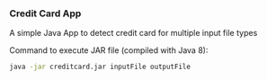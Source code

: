 ### Credit Card App
A simple Java App to detect credit card for multiple input file types

Command to execute JAR file (compiled with Java 8):
```sh
java -jar creditcard.jar inputFile outputFile
```